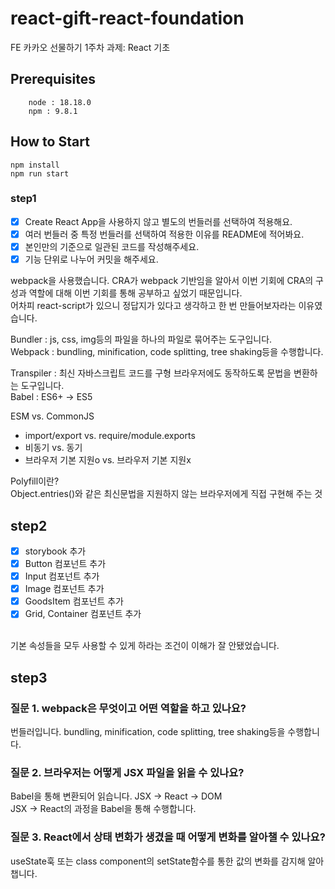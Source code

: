 # react-gift-react-foundation
FE 카카오 선물하기 1주차 과제: React 기초

## Prerequisites
```agsl
    node : 18.18.0
    npm : 9.8.1
```
## How to Start
```agsl
npm install
npm run start
```


### step1
- [x] Create React App을 사용하지 않고 별도의 번들러를 선택하여 적용해요.
- [x] 여러 번들러 중 특정 번들러를 선택하여 적용한 이유를 README에 적어봐요.
- [x] 본인만의 기준으로 일관된 코드를 작성해주세요.
- [x] 기능 단위로 나누어 커밋을 해주세요.

webpack을 사용했습니다. CRA가 webpack 기반임을 알아서 이번 기회에 CRA의 구성과 역할에 대해 이번 기회를 통해 공부하고 싶었기 때문입니다. <br/>
어차피 react-script가 있으니 정답지가 있다고 생각하고 한 번 만들어보자라는 이유였습니다. <br/>

Bundler : js, css, img등의 파일을 하나의 파일로 묶어주는 도구입니다. <br/>
Webpack : bundling, minification, code splitting, tree shaking등을 수행합니다. <br/>

Transpiler : 최신 자바스크립트 코드를 구형 브라우저에도 동작하도록 문법을 변환하는 도구입니다. <br/>
Babel : ES6+ -> ES5 <br/>

ESM vs. CommonJS
- import/export vs. require/module.exports
- 비동기 vs. 동기
- 브라우저 기본 지원o vs. 브라우저 기본 지원x

Polyfill이란? <br/>
Object.entries()와 같은 최신문법을 지원하지 않는 브라우저에게 직접 구현해 주는 것

## step2
- [x] storybook 추가
- [x] Button 컴포넌트 추가
- [x] Input 컴포넌트 추가
- [x] Image 컴포넌트 추가
- [x] GoodsItem 컴포넌트 추가
- [x] Grid, Container 컴포넌트 추가
<br/>
기본 속성들을 모두 사용할 수 있게 하라는 조건이 이해가 잘 안됐었습니다.

## step3

### 질문 1. webpack은 무엇이고 어떤 역할을 하고 있나요? <br/>
번들러입니다. bundling, minification, code splitting, tree shaking등을 수행합니다. <br/>

### 질문 2. 브라우저는 어떻게 JSX 파일을 읽을 수 있나요? <br/>
Babel을 통해 변환되어 읽습니다. JSX -> React -> DOM <br/>
JSX -> React의 과정을 Babel을 통해 수행합니다. <br/>

### 질문 3. React에서 상태 변화가 생겼을 때 어떻게 변화를 알아챌 수 있나요? <br/>
useState훅 또는 class component의 setState함수를 통한 값의 변화를 감지해 알아챕니다.

